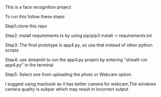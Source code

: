 This is a face recognition project 

To run this follow these steps:

Step1:clone this repo

Step2: install requirements.tx by using pip/pip3 install -r requirements.txt

Step3: The final prototype is app4.py, so use that instead of other python scripts

Step4: use streamlit to run the app4.py project by entering "strealit run app4.py" in the terminal

Step5: Select one from uploading the photo or Webcam option.


I suggest using macbook as it has better camera for webcam,The windows camera quality is subpar which may result in incorrect output

